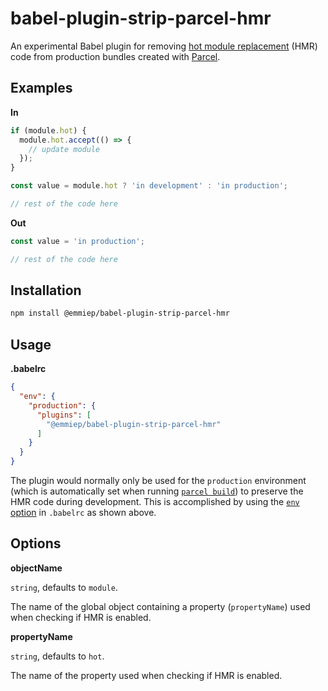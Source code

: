 # babel-plugin-strip-parcel-hmr

An experimental Babel plugin for removing [hot module replacement] (HMR) code from production bundles created with [Parcel].

## Examples

**In**

```js
if (module.hot) {
  module.hot.accept(() => {
    // update module
  });
}

const value = module.hot ? 'in development' : 'in production';

// rest of the code here
```

**Out**

```js
const value = 'in production';

// rest of the code here
```

## Installation

```sh
npm install @emmiep/babel-plugin-strip-parcel-hmr
```

## Usage

**.babelrc**

```json
{
  "env": {
    "production": {
      "plugins": [
        "@emmiep/babel-plugin-strip-parcel-hmr"
      ]
    }
  }
}
```

The plugin would normally only be used for the `production` environment (which is automatically set when running [`parcel build`][parcel-production]) to preserve the HMR code during development.
This is accomplished by using the [`env` option][babel-env-option] in `.babelrc` as shown above.

## Options

**objectName**

`string`, defaults to `module`.

The name of the global object containing a property (`propertyName`) used when checking if HMR is enabled.

**propertyName**

`string`, defaults to `hot`.

The name of the property used when checking if HMR is enabled.

[hot module replacement]: https://parceljs.org/hmr.html
[Parcel]: https://parceljs.org/
[parcel-production]: https://parceljs.org/production.html
[babel-env-option]: https://babeljs.io/docs/usage/babelrc/#env-option

